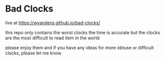 # Bad Clocks

live at <https://wvanderp.github.io/bad-clocks/>

this repo only contains the worst clocks
the time is accurate but the clocks are the most difficult to read item in the world

please enjoy them and if you have any ideas for more obtuse or difficult clocks, please let me know
